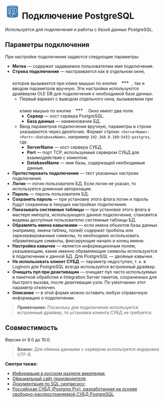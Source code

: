 # ![](../../../images/icons/vendors/postgresunidacdbconnection.svg) Подключение PostgreSQL

Используется для подключения и работы с базой данных PostgreSQL. 

## Параметры подключения

При настройке подключения задаются следующие параметры:

* **Метка** — содержит задаваемое пользователем имя подключения.
* **Строка подключения** — настраивается как в отдельном окне, которое вызывается при клике мышью по кнопке ![](../../../images/extjs-theme/form/open-trigger/open-trigger_default.svg), так и вводом параметров вручную. Эти настройки используются драйвером OLE DB для подключения к необходимой базе данных.
  * Первый вариант с выводом отдельного окна, вызываемом при клике мышью по кнопке ![](../../../images/extjs-theme/form/open-trigger/open-trigger_default.svg). Окно имеет два поля.
    * **Сервер** — хост сервера PostgreSQL.
    * **База данных** — наименование БД.
  * Ввод параметров подключения вручную, параметры в строке указываются через двоеточие. Формат строки: `<ServerName>:<Port>:<DatabaseName>`, например `192.168.0.180:5432:postgres`, где.
    * **ServerName** — хост сервера СУБД.
    * **Port** — порт TCP, используемый сервером СУБД для взаимодействия с клиентом.
    * **DatabaseName** — имя базы, содержащей необходимые данные.
* **Протестировать подключение** — тест указанных настроек подключения.
* **Логин** — логин пользователя БД. Если логин не указан, то используется доменная авторизация.
* **Пароль** — пароль пользователя БД.
* **Сохранять пароль** — при установке этого флага логин и пароль будут сохранены в текущих настройках подключения.
* **Показывать системные таблицы** — при установке этого флага в мастере импорта, использующего данное подключение, становятся видимы доступные пользователю системные таблицы БД.
* **Обрамлять имена кавычками** — если имена объектов базы данных (например, имена таблиц, полей) содержат пробелы или зарезервированные символы, то необходимо использовать обрамляющие символы, фиксирующие начало и конец имени.
* **Настройка кавычек** — является информационным полем, указывающим, какие именно обрамляющие символы используются в подключении к данной БД. Для PostgreSQL — двойные кавычки.
* **Не использовать клиент СУБД** — параметр недоступен, т. к. в Loginom для PostgreSQL всегда используется встроенный драйвер.
* **Очищать пул при деактивации** — очищает пул часто используемых в пакетной обработке и Integration Server пакетов, сохраненных для быстрого вызова, после деактивации узла. По умолчанию этот параметр отключен.
* **Описание** — в этой форме можно оставить любую справочную информацию о подключении.

> **Примечание:** Поскольку для подключения используется встроенный драйвер, то установка клиента СУБД не требуется.

## Совместимость

Версии от 8.0 до 10.0.

> **Важно:** Для обмена данными с сервером используется кодировка UTF-8.

**Смотри также:**

* [Информация в русском разделе википедии](https://ru.wikipedia.org/wiki/PostgreSQL);
* [Официальный сайт производителя](https://www.postgresql.org/);
* [Документация по SQL синтаксису](https://postgrespro.ru/docs/postgresql);
* [Российская СУБД (Postgres Pro), разработанная на основе свободно-распространяемой СУБД PostgreSQL](https://postgrespro.ru/).
